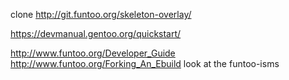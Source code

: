 clone http://git.funtoo.org/skeleton-overlay/

https://devmanual.gentoo.org/quickstart/

http://www.funtoo.org/Developer_Guide  http://www.funtoo.org/Forking_An_Ebuild look at the funtoo-isms
